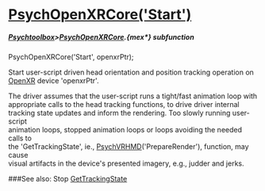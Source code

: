 # [PsychOpenXRCore('Start')](PsychOpenXRCore-Start) 
##### [Psychtoolbox](Psychtoolbox)>[PsychOpenXRCore](PsychOpenXRCore).{mex*} subfunction

PsychOpenXRCore('Start', openxrPtr);

Start user-script driven head orientation and position tracking operation on  
[OpenXR](OpenXR) device 'openxrPtr'.  
  
The driver assumes that the user-script runs a tight/fast animation loop with  
appropriate calls to the head tracking functions, to drive driver internal  
tracking state updates and inform the rendering. Too slowly running user-script  
animation loops, stopped animation loops or loops avoiding the needed calls to  
the 'GetTrackingState', ie., [PsychVRHMD](PsychVRHMD)('PrepareRender'), function, may cause  
visual artifacts in the device's presented imagery, e.g., judder and jerks.  


###See also:
Stop [GetTrackingState](PsychOpenXRCore-GetTrackingState)

